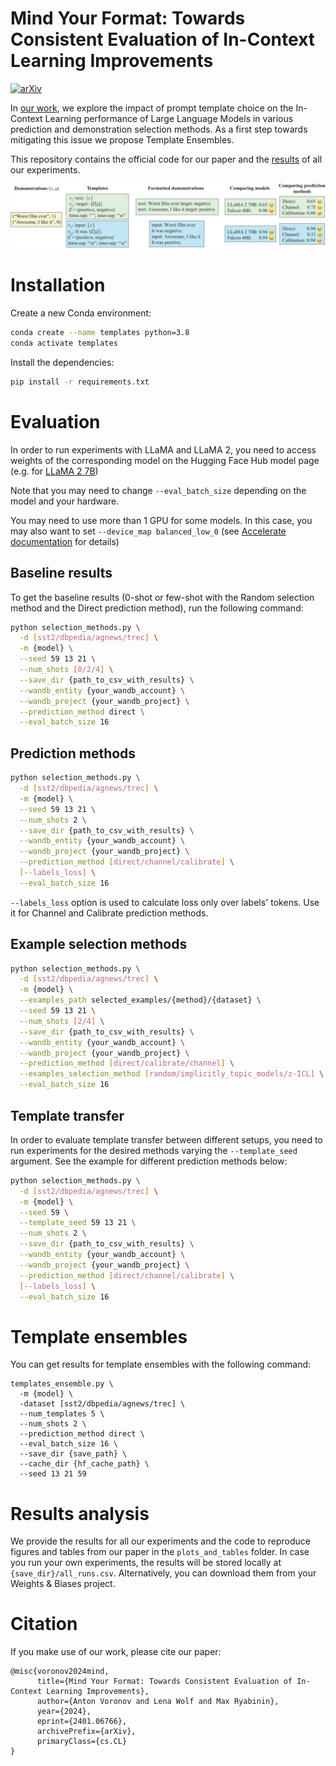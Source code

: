 # Mind Your Format: Towards Consistent Evaluation of In-Context Learning Improvements
[![arXiv](https://img.shields.io/badge/arXiv-2401.06766-b31b1b.svg)](https://arxiv.org/abs/2401.06766)

In [our work](https://arxiv.org/abs/2401.06766), we explore the impact of prompt template choice on the In-Context Learning performance of Large Language Models in various prediction and demonstration selection methods. As a first step towards mitigating this issue we
propose Template Ensembles.

This repository contains the official code for our paper and the [results](./plots_and_tables) of all our experiments. 

![Example performance of two templates for the same set of demonstrations](./teaser.png)

# Installation

Create a new Conda environment:

```bash
conda create --name templates python=3.8
conda activate templates
```

Install the dependencies:

```bash
pip install -r requirements.txt
```

# Evaluation

In order to run experiments with LLaMA and LLaMA 2, you need to access weights of the corresponding model on the Hugging Face Hub model page (e.g. for [LLaMA 2 7B](https://huggingface.co/meta-llama/Llama-2-7b-hf))

Note that you may need to change `--eval_batch_size` depending on the model and your hardware.

You may need to use more than 1 GPU for some models. In this case, you may also want to set `--device_map balanced_low_0` (see [Accelerate documentation](https://huggingface.co/docs/accelerate/usage_guides/big_modeling) for details)

## Baseline results

To get the baseline results (0-shot or few-shot with the Random selection method and the Direct prediction method), run the following command:

```bash
python selection_methods.py \
  -d [sst2/dbpedia/agnews/trec] \
  -m {model} \
  --seed 59 13 21 \
  --num_shots [0/2/4] \
  --save_dir {path_to_csv_with_results} \
  --wandb_entity {your_wandb_account} \
  --wandb_project {your_wandb_project} \
  --prediction_method direct \
  --eval_batch_size 16
```

## Prediction methods

```bash
python selection_methods.py \
  -d [sst2/dbpedia/agnews/trec] \
  -m {model} \
  --seed 59 13 21 \
  --num_shots 2 \
  --save_dir {path_to_csv_with_results} \
  --wandb_entity {your_wandb_account} \
  --wandb_project {your_wandb_project} \
  --prediction_method [direct/channel/calibrate] \
  [--labels_loss] \
  --eval_batch_size 16
```
`--labels_loss` option is used to calculate loss only over labels' tokens. Use it for Channel and Calibrate prediction methods.

## Example selection methods 

```bash
python selection_methods.py \
  -d [sst2/dbpedia/agnews/trec] \
  -m {model} \
  --examples_path selected_examples/{method}/{dataset} \
  --seed 59 13 21 \
  --num_shots [2/4] \
  --save_dir {path_to_csv_with_results} \
  --wandb_entity {your_wandb_account} \
  --wandb_project {your_wandb_project} \
  --prediction_method [direct/calibrate/channel] \
  --examples_selection_method [random/implicitly_topic_models/z-ICL] \
  --eval_batch_size 16
```

## Template transfer
In order to evaluate template transfer between different setups, you need to run experiments for the desired methods varying the `--template_seed` argument. 
See the example for different prediction methods below:

```bash
python selection_methods.py \
  -d [sst2/dbpedia/agnews/trec] \
  -m {model} \
  --seed 59 \
  --template_seed 59 13 21 \
  --num_shots 2 \
  --save_dir {path_to_csv_with_results} \
  --wandb_entity {your_wandb_account} \
  --wandb_project {your_wandb_project} \
  --prediction_method [direct/channel/calibrate] \
  [--labels_loss] \
  --eval_batch_size 16
```
# Template ensembles
You can get results for template ensembles with the following command:

```
templates_ensemble.py \
  -m {model} \
  -dataset [sst2/dbpedia/agnews/trec] \
  --num_templates 5 \
  --num_shots 2 \
  --prediction_method direct \
  --eval_batch_size 16 \
  --save_dir {save_path} \
  --cache_dir {hf_cache_path} \
  --seed 13 21 59
```

# Results analysis

We provide the results for all our experiments and the code to reproduce figures and tables from our paper in the `plots_and_tables` folder.
In case you run your own experiments, the results will be stored locally at `{save_dir}/all_runs.csv`.
Alternatively, you can download them from your Weights & Biases project.

# Citation
If you make use of our work, please cite our paper:

```
@misc{voronov2024mind,
      title={Mind Your Format: Towards Consistent Evaluation of In-Context Learning Improvements}, 
      author={Anton Voronov and Lena Wolf and Max Ryabinin},
      year={2024},
      eprint={2401.06766},
      archivePrefix={arXiv},
      primaryClass={cs.CL}
}
```
